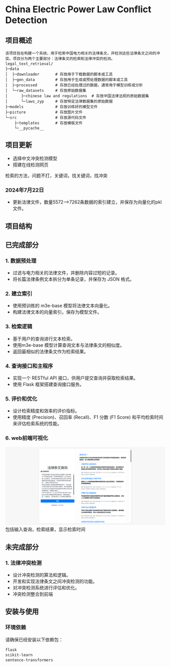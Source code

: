 # China Electric Power Law Conflict Detection

## 项目概述
```
该项目旨在构建一个系统，用于检索中国电力相关的法律条文，并检测这些法律条文之间的冲突。项目分为两个主要部分：法律条文的检索和法律冲突的检测。
legal_text_retrieval/
├─data
│  ├─downloader       # 存放用于下载数据的脚本或工具
│  ├─gen_data         # 存放用于生成或预处理数据的脚本或工具
│  ├─processed        # 存放已经处理过的数据，通常用于模型训练或分析
│  └─raw_datasets     # 存放原始数据集
│      ├─chinese law and regulations  # 存放中国法律法规的原始数据集
│      └─laws_zyp     # 存放特定法律数据集的原始数据
├─models              # 存放训练好的模型文件
├─picture             # 存放图片文件
└─src                 # 存放源代码文件
    ├─templates       # 存放模板文件
    └─__pycache__     

```
## 项目更新

- 选择中文冲突检测模型
- 搭建在线检测网页

检索的方法，问题不打，关键词，找关键词，找冲突

### 2024年7月22日

- 更新法律文件，数量5572-->7262条数据的索引建立，并保存为向量化的pkl文件。



## 项目结构

## 已完成部分

### 1. 数据预处理

- 过滤与电力相关的法律文件，并删除内容过短的记录。
- 将长篇法律条例文本拆分为单条记录，并保存为 JSON 格式。
### 2. 建立索引

- 使用预训练的 m3e-base 模型将法律文本向量化。
- 构建法律文本的向量索引，保存为模型文件。

### 3. 检索逻辑

- 基于用户的查询进行文本检索。
- 使用m3e-base 模型计算查询文本与法律条文的相似度。
- 返回最相似的法律条文作为检索结果。

### 4. 查询接口和主程序

- 实现一个 RESTful API 接口，供用户提交查询并获取检索结果。
- 使用 Flask 框架搭建查询接口服务。

### 5. 评价和优化

- 设计检索精度和效率的评价指标。
- 使用精度 (Precision)、召回率 (Recall)、F1 分数 (F1 Score) 和平均检索时间来评估检索系统的性能。

### 6. web前端可视化

![前端查询](picture/web.png)
包括输入查询，检索结果，显示检索时间
## 未完成部分

### 1. 法律冲突检测

- 设计冲突检测的算法和逻辑。
- 开发和实现法律条文之间冲突检测的功能。
- 对冲突检测系统进行评估和优化。
- 冲突检测整合到前端


## 安装与使用

### 环境依赖

请确保已经安装以下依赖包：
```
flask
scikit-learn
sentence-transformers
```
